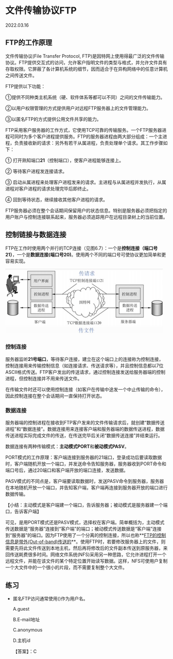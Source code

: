 # 文件传输协议FTP
2022.03.16

## FTP的工作原理

文件传输协议(File Transfer Protocol, FTP)是因特网上使用得最广泛的文件传输协议。FTP提供交互式的访问，允许客户指明文件的类型与格式，并允许文件具有存取权限。它屏蔽了各计算机系统的细节，因而适合于在异构网络中的任意计算机之间传送文件。

FTP提供以下功能：

①提供不同种类主机系统（硬、软件体系等都可以不同）之间的文件传输能力。

②以用户权限管理的方式提供用户对远程FTP服务器上的文件管理能力。

③以匿名FTP的方式提供公用文件共享的能力。

FTP采用客户服务器的工作方式，它使用TCP可靠的传输服务。一个FTP服务器进程可同时为多个客户进程提供服务。FTP的服务器进程由两大部分组成：一个主进程，负责接收新的请求：另外有若干从属进程，负责处理单个请求。其工作步骤如下：

① 打开熟知端口**21**（控制端口），使客户进程能够连接上。

② 等待客户进程发连接请求。

③ 启动从属进程来处理客户进程发来的请求。主进程与从属进程并发执行，从属进程对客户进程的请求处理完毕后即终止。

④ 回到等待状态，继续接收其他客户进程的请求。

FTP服务器必须在整个会话期间保留用户的状态信息。特别是服务器必须把指定的用户账户与控制连接联系起来，服务器必须追踪用户在远程目录树上的当前位置。

## 控制链接与数据连接

FTP在工作时使用两个并行的TCP连接（见图6.7）：一个是**控制连接（端口号21）**，一个是**数据连接(端口号20)**。使用两个不同的端口号可使协议更加简单和更容易实现。

<img src="resources/FTP原理.png" alt="FTP原理" style="zoom:50%;" />

### 控制连接

服务器监听**21号端口**，等待客户连接，建立在这个端口上的连接称为控制连接，控制连接用来传输控制信息（如连接请求、传送请求等），并且控制信息都以7位ASCⅡ格式传送。FTP客户发出的传送请求，通过控制连接发送给服务器端的控制进程，但控制连接并不用来传送文件。

在传输文件时还可以使用控制连接（如客户在传输中途发一个中止传输的命令），因此控制连接在整个会话期间一直保持打开状态。

### 数据连接

服务器端的控制进程在接收到FTP客户发来的文件传输请求后，就创建“数据传送进程”和“数据连接”。数据连接用来连接客户端和服务器端的数据传送进程，数据传送进程实际完成文件的传送，在传送完毕后关闭“数据传送连接”并结束运行。

数据连接有两种传输模式：**主动模式PORT**和**被动模式PASV**。

PORT模式的工作原理：客户端连接到服务器的21端口，登录成功后要读取数据时，客户端随机开放一个端口，并发送命令告知服务器，服务器收到PORT命令和端口号后，通过20端口和客户端开放的端口连接，发送数据。

PASV模式的不同点是，客户端要读取数据时，发送PASV命令到服务器，服务器在本地随机开放一个端口，并告知客户端，客户端再连接到服务器开放的端口进行数据传输。

【小结：主动模式是客户端建一个端口，告诉服务器；被动模式是服务器建一个端口，告诉客户端】

可见，是用PORT模式还是PASV模式，选择权在客户端。简单概括为，主动模式传送数据是“服务器”连接到“客户端”的端口；被动模式传送数据是“客户端”连接到“服务器”的端口。因为FTP使用了一个分离的控制连接，所以也称**<u>FTP的控制信息是带外(Out-of-band)传送的</u>**。使用FTP时，若要修改服务器上的文件，则需要先将此文件传送到本地主机，然后再将修改后的文件副本传送到原服务器，来回传送耗费很多时间。网络文件系统(NFS)采用另一种思路，它允许进程打开一个远程文件，并能在该文件的某个特定位置开始读写数据。这样，NFS可使用户复制一个大文件中的一个很小的片段，而不需要复制整个大文件。

## 练习

* 匿名FTP访问通常使用()作为用户名。

  A.guest

  B.E-mail地址

  C.anonymous

  D.主机id

  【答案】：C

